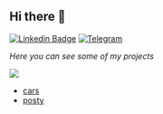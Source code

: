 ## Hi there 👋 

[![Linkedin Badge](https://img.shields.io/badge/-LinkedIn-blue?style=flat-square&logo=Linkedin&logoColor=white&link=https://www.linkedin.com/in/yako-ism/)](https://www.linkedin.com/in/narzullo-dev) 
[![Telegram](https://img.shields.io/badge/-Telegram-2CA5E0?style=flat-square&logo=telegram&logoColor=white)](https://t.me/SalakhidinovN)

_Here you can see some of my projects_

<img src="https://github-readme-stats.vercel.app/api?username=Nslkh&show_icons=true&count_private=true"/>

- [cars ](https://github.com/Nslkh/cars)
- [posty](https://github.com/Nslkh/posty)

